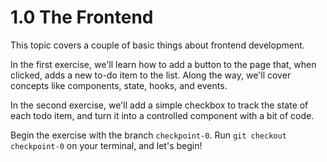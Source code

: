 # 1.0 The Frontend

This topic covers a couple of basic things about frontend development.

In the first exercise, we'll learn how to add a button to the page that, when clicked, adds a new to-do item to the list.
Along the way, we'll cover concepts like components, state, hooks, and events.

In the second exercise, we'll add a simple checkbox to track the state of each todo item, and turn it into a controlled component with a bit of code.

Begin the exercise with the branch `checkpoint-0`.
Run `git checkout checkpoint-0` on your terminal, and let's begin!
